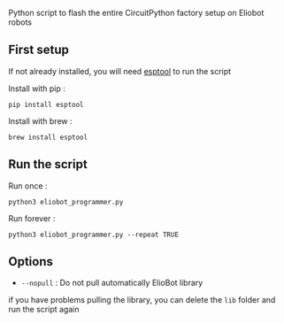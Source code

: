 Python script to flash the entire CircuitPython factory setup on Eliobot robots

## First setup

If not already installed, you will need [esptool](https://docs.espressif.com/projects/esptool/) to run the script

Install with pip :

```pip install esptool```

Install with brew :

``` brew install esptool ```

## Run the script 

Run once :

``` python3 eliobot_programmer.py ```

Run forever :

``` python3 eliobot_programmer.py --repeat TRUE ```

## Options

- `--nopull` : Do not pull automatically ElioBot library

if you have problems pulling the library, you can delete the `lib` folder and run the script again
